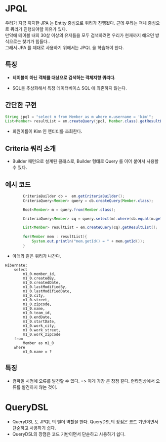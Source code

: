 # JPQL

우리가 지금 까지한 JPA 는 Entity 중심으로 쿼리가 진행됬다. 근데 우리는 객체 중심으로 쿼리가 진행되야할 이유가 있다. <br>
만약에 테이블 내의 30살 이상의 유저들을 모두 검색하려면 우리가 현재까지 해오던 방식으로는 찾기가 힘들다..<br>
그래서 JPA 를 제대로 사용하기 위해서는 JPQL 을 학습해야 한다.<br>

## 특징

- **테이블이 아닌 객체를 대상으로 검색하는 객체지향 쿼리다.**

- SQL을 추상화해서 특정 데이터베이스 SQL 에 의존하지 않는다.

## 간단한 구현

```java
String jpql = "select m from Member as m where m.username = 'kim'";
List<Member> resultList = em.createQuery(jpql, Member.class).getResultList();
```

- 회원이름이 Kim 인 엔티티를 조회한다.

## Criteria 쿼리 소개

- Builder 패턴으로 설계된 클래스로, Builder 형태로 Query 를 이어 붙여서 사용할 수 있다.

## 예시 코드

```java
        CriteriaBuilder cb =  em.getCriteriaBuilder();
        CriteriaQuery<Member> query = cb.createQuery(Member.class);

        Root<Member> m = query.from(Member.class);

        CriteriaQuery<Member> cq = query.select(m).where(cb.equal(m.get("name"), "roach"));

        List<Member> resultList = em.createQuery(cq).getResultList();
        
        for(Member mem : resultList){
            System.out.println("mem.getId() = " + mem.getId());
        }
```

- 아래와 같은 쿼리가 나간다.

```roomsql
Hibernate: 
    select
        m1_0.member_id,
        m1_0.createdBy,
        m1_0.createdDate,
        m1_0.lastModifiedBy,
        m1_0.lastModifiedDate,
        m1_0.city,
        m1_0.street,
        m1_0.zipcode,
        m1_0.name,
        m1_0.team_id,
        m1_0.endDate,
        m1_0.startDate,
        m1_0.work_city,
        m1_0.work_street,
        m1_0.work_zipcode 
    from
        Member as m1_0 
    where
        m1_0.name = ?
```


## 특징

- 컴파일 시점에 오류를 발견할 수 있다. => 이게 가장 큰 장점 같다. 런타임상에서 오류를 발견하지 않는 것이.

# QueryDSL

- QueryDSL 도 JPQL 의 빌더 역할을 한다. QueryDSL의 장점은 코드 기반이면서 단순하고 사용하기 쉽다.
- QueryDSL의 장점은 코드 기반이면서 단순하고 사용하기 쉽다.

